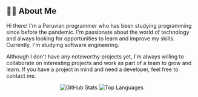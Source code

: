 ## 🐱‍👤 About Me

Hi there! I'm a Peruvian programmer who has been studying programming since before the pandemic. I'm passionate about the world of technology and always looking for opportunities to learn and improve my skills. Currently, I'm studying software engineering.

Although I don't have any noteworthy projects yet, I'm always willing to collaborate on interesting projects and work as part of a team to grow and learn. If you have a project in mind and need a developer, feel free to contact me.
  
<p align="center">
  <img src="https://github-readme-stats.vercel.app/api?username=LMHGgxy&show_icons=true&theme=transparent" alt="GitHub Stats" />
  <img src="https://github-readme-stats.vercel.app/api/top-langs/?username=LMHGgxy&layout=compact&theme=transparent" alt="Top Languages" />
</p>

